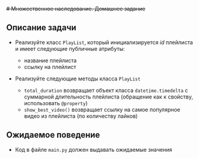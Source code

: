 ~~# Множественное наследование. Домашнее задание~~

## Описание задачи

- Реализуйте класс `PlayList`, который инициализируется _id_ плейлиста и имеет следующие публичные атрибуты:
  - название плейлиста
  - ссылку на плейлист

- Реализуйте следующие методы класса `PlayList` 
  - `total_duration` возвращает объект класса `datetime.timedelta` с суммарной длительность плейлиста (обращение как к свойству, использовать `@property`)
  - `show_best_video()` возвращает ссылку на самое популярное видео из плейлиста (по количеству лайков)

## Ожидаемое поведение
- Код в файле `main.py` должен выдавать ожидаемые значения
